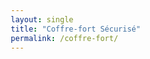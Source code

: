 ```yaml
---
layout: single
title: "Coffre-fort Sécurisé"
permalink: /coffre-fort/
---
```

<!DOCTYPE html>
<html lang="fr">
<head>
    <meta charset="UTF-8">
    <meta name="viewport" content="width=device-width, initial-scale=1.0">
    <title>Coffre-fort Sécurisé</title>
    <style>
        * {
            margin: 0;
            padding: 0;
            box-sizing: border-box;
        }

        body {
            font-family: 'Segoe UI', Tahoma, Geneva, Verdana, sans-serif;
            background: linear-gradient(135deg, #1e3c72 0%, #2a5298 100%);
            min-height: 100vh;
            display: flex;
            justify-content: center;
            align-items: center;
            padding: 20px;
        }

        .container {
            position: relative;
            width: 100%;
            max-width: 500px;
        }

        .safe-container {
            background: linear-gradient(145deg, #2c3e50, #34495e);
            border-radius: 20px;
            padding: 40px;
            box-shadow: 0 20px 60px rgba(0, 0, 0, 0.5);
            text-align: center;
        }

        .safe-door {
            width: 200px;
            height: 200px;
            margin: 0 auto 30px;
            position: relative;
            background: linear-gradient(145deg, #7f8c8d, #95a5a6);
            border-radius: 50%;
            box-shadow: inset 0 0 30px rgba(0, 0, 0, 0.3);
            transition: transform 1s ease;
        }

        .safe-door.opening {
            transform: rotateY(90deg);
        }

        .safe-handle {
            position: absolute;
            top: 50%;
            left: 50%;
            transform: translate(-50%, -50%);
            width: 60px;
            height: 60px;
            background: linear-gradient(145deg, #e74c3c, #c0392b);
            border-radius: 50%;
            box-shadow: 0 5px 15px rgba(0, 0, 0, 0.3);
        }

        .safe-handle::after {
            content: '';
            position: absolute;
            top: 50%;
            left: 50%;
            transform: translate(-50%, -50%);
            width: 30px;
            height: 30px;
            background: #34495e;
            border-radius: 50%;
        }

        h1 {
            color: #ecf0f1;
            margin-bottom: 20px;
            font-size: 24px;
        }

        .display {
            background: #1a1a1a;
            color: #2ecc71;
            padding: 15px;
            border-radius: 10px;
            margin-bottom: 20px;
            font-size: 24px;
            font-family: 'Courier New', monospace;
            min-height: 50px;
            display: flex;
            align-items: center;
            justify-content: center;
            letter-spacing: 5px;
        }

        .keypad {
            display: grid;
            grid-template-columns: repeat(3, 1fr);
            gap: 10px;
            margin-bottom: 20px;
        }

        .key {
            background: linear-gradient(145deg, #34495e, #2c3e50);
            color: #ecf0f1;
            border: none;
            padding: 20px;
            font-size: 24px;
            border-radius: 10px;
            cursor: pointer;
            transition: all 0.2s;
            box-shadow: 0 4px 8px rgba(0, 0, 0, 0.2);
        }

        .key:hover {
            background: linear-gradient(145deg, #3d566e, #34495e);
            transform: translateY(-2px);
        }

        .key:active {
            transform: translateY(0);
        }

        .actions {
            display: grid;
            grid-template-columns: 1fr 1fr;
            gap: 10px;
        }

        .btn {
            padding: 15px;
            border: none;
            border-radius: 10px;
            font-size: 16px;
            cursor: pointer;
            transition: all 0.2s;
            font-weight: bold;
        }

        .btn-validate {
            background: linear-gradient(145deg, #27ae60, #229954);
            color: white;
        }

        .btn-clear {
            background: linear-gradient(145deg, #e74c3c, #c0392b);
            color: white;
        }

        .btn:hover {
            transform: translateY(-2px);
            box-shadow: 0 6px 12px rgba(0, 0, 0, 0.3);
        }

        .message {
            margin-top: 15px;
            padding: 10px;
            border-radius: 5px;
            font-weight: bold;
            min-height: 40px;
            display: flex;
            align-items: center;
            justify-content: center;
        }

        .error {
            background: rgba(231, 76, 60, 0.2);
            color: #e74c3c;
        }

        .success {
            background: rgba(46, 204, 113, 0.2);
            color: #2ecc71;
        }

        .document-container {
            display: none;
            background: white;
            border-radius: 20px;
            padding: 40px;
            box-shadow: 0 20px 60px rgba(0, 0, 0, 0.5);
            animation: slideIn 0.5s ease;
        }

        .document-container.visible {
            display: block;
        }

        @keyframes slideIn {
            from {
                opacity: 0;
                transform: translateY(30px);
            }
            to {
                opacity: 1;
                transform: translateY(0);
            }
        }

        .document-content {
            color: #2c3e50;
            line-height: 1.8;
            text-align: left;
        }

        .document-content h2 {
            color: #34495e;
            margin-bottom: 20px;
            text-align: center;
        }

        .document-content p {
            margin-bottom: 15px;
        }

        .btn-close {
            background: linear-gradient(145deg, #95a5a6, #7f8c8d);
            color: white;
            margin-top: 20px;
            width: 100%;
        }
    </style>
</head>
<body>
    <div class="container">
        <div class="safe-container" id="safeContainer">
            <div class="safe-door" id="safeDoor">
                <div class="safe-handle"></div>
            </div>
            
            <h1>🔒 Coffre-fort Sécurisé</h1>
            
            <div class="display" id="display">****</div>
            
            <div class="keypad">
                <button class="key" onclick="addDigit('1')">1</button>
                <button class="key" onclick="addDigit('2')">2</button>
                <button class="key" onclick="addDigit('3')">3</button>
                <button class="key" onclick="addDigit('4')">4</button>
                <button class="key" onclick="addDigit('5')">5</button>
                <button class="key" onclick="addDigit('6')">6</button>
                <button class="key" onclick="addDigit('7')">7</button>
                <button class="key" onclick="addDigit('8')">8</button>
                <button class="key" onclick="addDigit('9')">9</button>
                <button class="key" onclick="addDigit('0')" style="grid-column: 2;">0</button>
            </div>
            
            <div class="actions">
                <button class="btn btn-clear" onclick="clearCode()">Effacer</button>
                <button class="btn btn-validate" onclick="validateCode()">Valider</button>
            </div>
            
            <div class="message" id="message"></div>
        </div>

        <div class="document-container" id="documentContainer">
            <div class="document-content">
                <h2>📄 Document Confidentiel</h2>
                <p><strong>Lorem ipsum dolor sit amet</strong>, consectetur adipiscing elit. Sed do eiusmod tempor incididunt ut labore et dolore magna aliqua. Ut enim ad minim veniam, quis nostrud exercitation ullamco laboris nisi ut aliquip ex ea commodo consequat.</p>
                
                <p>Duis aute irure dolor in reprehenderit in voluptate velit esse cillum dolore eu fugiat nulla pariatur. Excepteur sint occaecat cupidatat non proident, sunt in culpa qui officia deserunt mollit anim id est laborum.</p>
                
                <p>Sed ut perspiciatis unde omnis iste natus error sit voluptatem accusantium doloremque laudantium, totam rem aperiam, eaque ipsa quae ab illo inventore veritatis et quasi architecto beatae vitae dicta sunt explicabo.</p>
                
                <p>Nemo enim ipsam voluptatem quia voluptas sit aspernatur aut odit aut fugit, sed quia consequuntur magni dolores eos qui ratione voluptatem sequi nesciunt. Neque porro quisquam est, qui dolorem ipsum quia dolor sit amet, consectetur, adipisci velit.</p>
                
                <p><em>Ut enim ad minima veniam, quis nostrum exercitationem ullam corporis suscipit laboriosam, nisi ut aliquid ex ea commodi consequatur? Quis autem vel eum iure reprehenderit qui in ea voluptate velit esse quam nihil molestiae consequatur, vel illum qui dolorem eum fugiat quo voluptas nulla pariatur?</em></p>
            </div>
            <button class="btn btn-close" onclick="closeDocument()">Fermer le document</button>
        </div>
    </div>

    <script>
        // Hash SHA-256 du code correct (actuellement "1234")
        // Pour changer le code, utilisez le générateur ci-dessous
        const correctCodeHash = '03ac674216f3e15c761ee1a5e255f067953623c8b388b4459e13f978d7c846f4';
        
        let currentCode = '';

        // Fonction de hachage SHA-256
        async function sha256(message) {
            const msgBuffer = new TextEncoder().encode(message);
            const hashBuffer = await crypto.subtle.digest('SHA-256', msgBuffer);
            const hashArray = Array.from(new Uint8Array(hashBuffer));
            const hashHex = hashArray.map(b => b.toString(16).padStart(2, '0')).join('');
            return hashHex;
        }

        function addDigit(digit) {
            if (currentCode.length < 4) {
                currentCode += digit;
                updateDisplay();
            }
        }

        function updateDisplay() {
            const display = document.getElementById('display');
            display.textContent = '•'.repeat(currentCode.length) + '–'.repeat(4 - currentCode.length);
        }

        function clearCode() {
            currentCode = '';
            updateDisplay();
            showMessage('', '');
        }

        async function validateCode() {
            const messageDiv = document.getElementById('message');
            const inputHash = await sha256(currentCode);
            
            if (inputHash === correctCodeHash) {
                showMessage('Code correct ! Ouverture du coffre...', 'success');
                openSafe();
            } else {
                showMessage('Code incorrect ! Accès refusé.', 'error');
                setTimeout(() => {
                    clearCode();
                }, 1500);
            }
        }

        function showMessage(text, type) {
            const messageDiv = document.getElementById('message');
            messageDiv.textContent = text;
            messageDiv.className = 'message ' + type;
        }

        function openSafe() {
            const safeDoor = document.getElementById('safeDoor');
            const safeContainer = document.getElementById('safeContainer');
            const documentContainer = document.getElementById('documentContainer');
            
            safeDoor.classList.add('opening');
            
            setTimeout(() => {
                safeContainer.style.display = 'none';
                documentContainer.classList.add('visible');
            }, 1000);
        }

        function closeDocument() {
            const safeContainer = document.getElementById('safeContainer');
            const documentContainer = document.getElementById('documentContainer');
            const safeDoor = document.getElementById('safeDoor');
            
            documentContainer.classList.remove('visible');
            safeContainer.style.display = 'block';
            safeDoor.classList.remove('opening');
            clearCode();
        }

        /*
        =====================================================
        GÉNÉRATEUR DE HASH POUR CHANGER LE CODE
        =====================================================
        
        Pour changer le code du coffre-fort :
        
        1. Ouvrez la console JavaScript de votre navigateur (F12)
        2. Copiez-collez cette fonction :
        
        async function generateHash(code) {
            const msgBuffer = new TextEncoder().encode(code);
            const hashBuffer = await crypto.subtle.digest('SHA-256', msgBuffer);
            const hashArray = Array.from(new Uint8Array(hashBuffer));
            const hashHex = hashArray.map(b => b.toString(16).padStart(2, '0')).join('');
            console.log('Hash pour le code "' + code + '" :');
            console.log(hashHex);
            return hashHex;
        }
        
        3. Appelez la fonction avec votre nouveau code :
           generateHash("5678")
        
        4. Copiez le hash généré et remplacez la valeur de 
           correctCodeHash dans le code (ligne 232)
        
        Exemples de hashs :
        - "1234" : 03ac674216f3e15c761ee1a5e255f067953623c8b388b4459e13f978d7c846f4
        - "0000" : e7064f0b80f61dbc65915311032d27baa569ae2a7e0d1c9a0e7d5ec2f3b3f4c4
        - "9999" : 62c66a7a5dd70c3146618063c344e531e6d4b59e379808443ce962b3abd63c5a
        
        =====================================================
        */
    </script>
</body>
</html>
